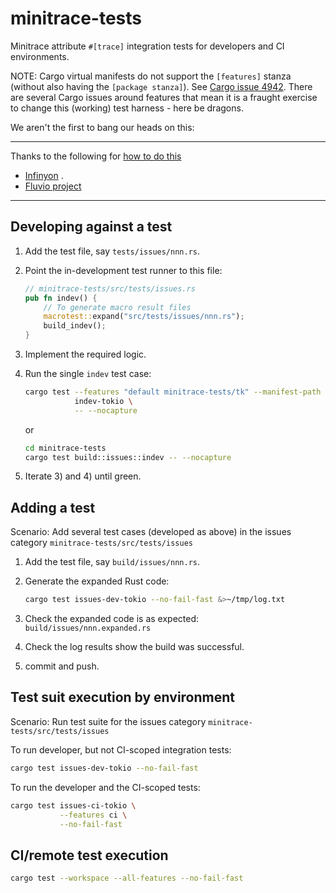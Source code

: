 # minitrace-tests

Minitrace attribute `#[trace]` integration tests for developers and
CI environments.

NOTE:
Cargo virtual manifests do not support the `[features]` stanza (without also
having the `[package stanza]`).  See [Cargo issue 4942](https://github.com/rust-lang/cargo/issues/4942).
There are several Cargo issues around features that mean it is a
fraught exercise to change this (working) test harness - here be dragons.

We aren't the first to bang our heads on this:

***
Thanks to the following for [how to do this](https://www.infinyon.com/blog/2021/04/rust-custom-test-harness/)

- [Infinyon](https://www.infinyon.com) .
- [Fluvio project](https://github.com/infinyon/fluvio)

***

## Developing against a test

1. Add the test file, say `tests/issues/nnn.rs`.
2. Point the in-development test runner to this file:

    ```rust
    // minitrace-tests/src/tests/issues.rs
    pub fn indev() {
        // To generate macro result files
        macrotest::expand("src/tests/issues/nnn.rs");
        build_indev();
    }
    ```

3. Implement the required logic.
4. Run the single `indev` test case:

    ```bash
    cargo test --features "default minitrace-tests/tk" --manifest-path minitrace-tests/Cargo.toml \
               indev-tokio \
               -- --nocapture
    ```

    or

    ```bash
    cd minitrace-tests
    cargo test build::issues::indev -- --nocapture
    ```

5. Iterate 3) and 4) until green.

## Adding a test

Scenario:
Add several test cases (developed as above) in the issues category
`minitrace-tests/src/tests/issues`

1. Add the test file, say `build/issues/nnn.rs`.
2. Generate the expanded Rust code:

    ```bash
    cargo test issues-dev-tokio --no-fail-fast &>~/tmp/log.txt
    ```

3. Check the expanded code is as expected: `build/issues/nnn.expanded.rs`
4. Check the log results show the build was successful.
5. commit and push.

## Test suit execution by environment

Scenario:
Run test suite for the issues category `minitrace-tests/src/tests/issues`

To run developer, but not CI-scoped integration tests:

```bash
cargo test issues-dev-tokio --no-fail-fast
```

To run the developer and the CI-scoped tests:

```bash
cargo test issues-ci-tokio \
           --features ci \
           --no-fail-fast
```

## CI/remote test execution

```bash
cargo test --workspace --all-features --no-fail-fast
```
